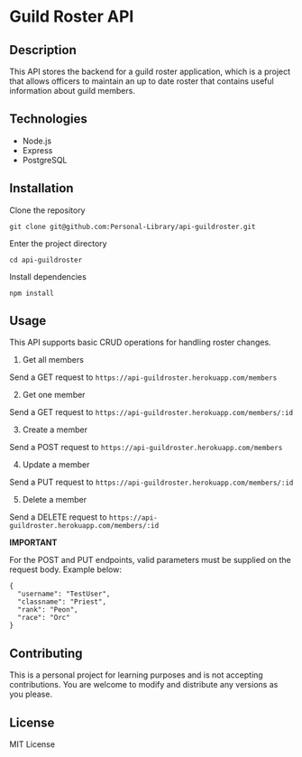 # Guild Roster API

## Description

This API stores the backend for a guild roster application, which is a project that allows officers to maintain an up to date roster that contains useful information about guild members.

## Technologies

- Node.js
- Express
- PostgreSQL

## Installation

Clone the repository

`git clone git@github.com:Personal-Library/api-guildroster.git`

Enter the project directory

`cd api-guildroster`

Install dependencies

`npm install`

## Usage

This API supports basic CRUD operations for handling roster changes.

1. Get all members

Send a GET request to `https://api-guildroster.herokuapp.com/members`

2. Get one member

Send a GET request to `https://api-guildroster.herokuapp.com/members/:id`

3. Create a member

Send a POST request to `https://api-guildroster.herokuapp.com/members`

4. Update a member

Send a PUT request to `https://api-guildroster.herokuapp.com/members/:id`

5. Delete a member

Send a DELETE request to `https://api-guildroster.herokuapp.com/members/:id`

**IMPORTANT**

For the POST and PUT endpoints, valid parameters must be supplied on the request body. Example below:

```
{
  "username": "TestUser",
  "classname": "Priest",
  "rank": "Peon",
  "race": "Orc"
}
```

## Contributing

This is a personal project for learning purposes and is not accepting contributions. You are welcome to modify and distribute any versions as you please.

## License

MIT License
